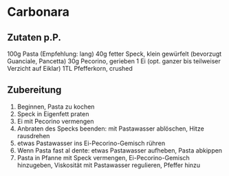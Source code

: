 # Carbonara

## Zutaten p.P.

100g Pasta (Empfehlung: lang)
40g fetter Speck, klein gewürfelt (bevorzugt Guanciale, Pancetta)
30g Pecorino, gerieben
1 Ei (opt. ganzer bis teilweiser Verzicht auf Eiklar)
1TL Pfefferkorn, crushed

## Zubereitung

1. Beginnen, Pasta zu kochen
2. Speck in Eigenfett praten
3. Ei mit Pecorino vermengen
4. Anbraten des Specks beenden: mit Pastawasser ablöschen, Hitze rausdrehen
5. etwas Pastawasser ins Ei-Pecorino-Gemisch rühren
6. Wenn Pasta fast al dente: etwas Pastawasser aufheben, Pasta abkippen
7. Pasta in Pfanne mit Speck vermengen, Ei-Pecorino-Gemisch hinzugeben, Viskosität mit Pastawasser regulieren, Pfeffer hinzu
